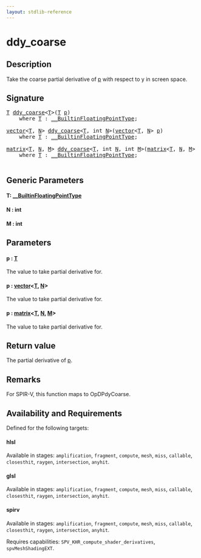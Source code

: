 ```yaml
---
layout: stdlib-reference
---
```


# ddy\_coarse

## Description

Take the coarse partial derivative of <span class='code'><a href="ddy_coarse.html#decl-p" class="code_param">p</a></span> with respect to y in screen space.



## Signature 

<pre>
<a href="ddy_coarse.html#typeparam-T" class="code_type">T</a> <a href="ddy_coarse.html">ddy_coarse</a>&lt;<a href="ddy_coarse.html#typeparam-T" class="code_type">T</a>&gt;(<a href="ddy_coarse.html#typeparam-T" class="code_type">T</a> <a href="ddy_coarse.html#decl-p" class="code_param">p</a>)
    <span class='code_keyword'>where</span> <a href="ddy_coarse.html#typeparam-T" class="code_type">T</a> : <a href="../interfaces/0_builtinfloatingpointtype-029hm/index.html" class="code_type">__BuiltinFloatingPointType</a>;

<a href="../types/vector/index.html" class="code_type">vector</a>&lt;<a href="ddy_coarse.html#typeparam-T" class="code_type">T</a>, <a href="ddy_coarse.html#decl-N" class="code_var">N</a>&gt; <a href="ddy_coarse.html">ddy_coarse</a>&lt;<a href="ddy_coarse.html#typeparam-T" class="code_type">T</a>, <span class="code_keyword">int</span> <a href="ddy_coarse.html#decl-N" class="code_var">N</a>&gt;(<a href="../types/vector/index.html" class="code_type">vector</a>&lt;<a href="ddy_coarse.html#typeparam-T" class="code_type">T</a>, <a href="ddy_coarse.html#decl-N" class="code_var">N</a>&gt; <a href="ddy_coarse.html#decl-p" class="code_param">p</a>)
    <span class='code_keyword'>where</span> <a href="ddy_coarse.html#typeparam-T" class="code_type">T</a> : <a href="../interfaces/0_builtinfloatingpointtype-029hm/index.html" class="code_type">__BuiltinFloatingPointType</a>;

<a href="../types/matrix/index.html" class="code_type">matrix</a>&lt;<a href="ddy_coarse.html#typeparam-T" class="code_type">T</a>, <a href="ddy_coarse.html#decl-N" class="code_var">N</a>, <a href="ddy_coarse.html#decl-M" class="code_var">M</a>&gt; <a href="ddy_coarse.html">ddy_coarse</a>&lt;<a href="ddy_coarse.html#typeparam-T" class="code_type">T</a>, <span class="code_keyword">int</span> <a href="ddy_coarse.html#decl-N" class="code_var">N</a>, <span class="code_keyword">int</span> <a href="ddy_coarse.html#decl-M" class="code_var">M</a>&gt;(<a href="../types/matrix/index.html" class="code_type">matrix</a>&lt;<a href="ddy_coarse.html#typeparam-T" class="code_type">T</a>, <a href="ddy_coarse.html#decl-N" class="code_var">N</a>, <a href="ddy_coarse.html#decl-M" class="code_var">M</a>&gt; <a href="ddy_coarse.html#decl-p" class="code_param">p</a>)
    <span class='code_keyword'>where</span> <a href="ddy_coarse.html#typeparam-T" class="code_type">T</a> : <a href="../interfaces/0_builtinfloatingpointtype-029hm/index.html" class="code_type">__BuiltinFloatingPointType</a>;

</pre>

## Generic Parameters

####  <a id="typeparam-T"></a>T: [\_\_BuiltinFloatingPointType](../interfaces/0_builtinfloatingpointtype-029hm/index.html)
####  <a id="decl-N"></a>N  : int
####  <a id="decl-M"></a>M  : int

## Parameters

####  <a id="decl-p"></a>p  : [T](ddy_coarse.html#typeparam-T)
The value to take partial derivative for.

####  <a id="decl-p"></a>p  : [vector](../types/vector/index.html)\<[T](../types/vector/index.html#typeparam-T), [N](../types/vector/index.html#decl-N)\>
The value to take partial derivative for.

####  <a id="decl-p"></a>p  : [matrix](../types/matrix/index.html)\<[T](../types/matrix/t-0.html), [N](../types/matrix/index.html#decl-N), [M](../types/matrix/index.html#decl-M)\>
The value to take partial derivative for.


## Return value
The partial derivative of <span class='code'><a href="ddy_coarse.html#decl-p" class="code_param">p</a></span>.

## Remarks
For SPIR-V, this function maps to <span class='code'>OpDPdyCoarse</span>.


## Availability and Requirements

Defined for the following targets:

#### hlsl
Available in stages: `amplification`, `fragment`, `compute`, `mesh`, `miss`, `callable`, `closesthit`, `raygen`, `intersection`, `anyhit`.

#### glsl
Available in stages: `amplification`, `fragment`, `compute`, `mesh`, `miss`, `callable`, `closesthit`, `raygen`, `intersection`, `anyhit`.

#### spirv
Available in stages: `amplification`, `fragment`, `compute`, `mesh`, `miss`, `callable`, `closesthit`, `raygen`, `intersection`, `anyhit`.

Requires capabilities: `SPV_KHR_compute_shader_derivatives`, `spvMeshShadingEXT`.


